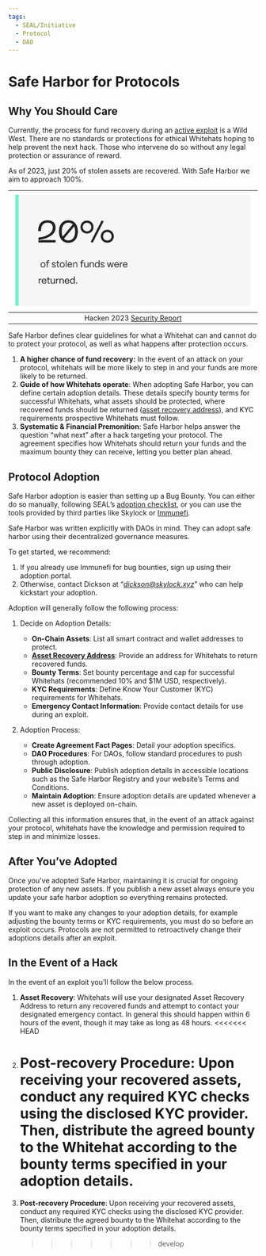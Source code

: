 ```yaml
---
tags:
  - SEAL/Initiative
  - Protocol
  - DAO
---
```


# Safe Harbor for Protocols

## Why You Should Care

Currently, the process for fund recovery during an [active exploit](./key-terms.md#active-exploit) is a Wild West. There are no standards or protections for ethical Whitehats hoping to help prevent the next hack. Those who intervene do so without any legal protection or assurance of reward.

As of 2023, just 20% of stolen assets are recovered. With Safe Harbor we aim to approach 100%.

|           ![20% Assets Recovered](images/returned-funds-percent.png)            |
| :-----------------------------------------------------------------------------: |
| Hacken 2023 [Security Report](https://hacken.io/insights/2023-security-report/) |

Safe Harbor defines clear guidelines for what a Whitehat can and cannot do to protect your protocol, as well as what happens after protection occurs.

1. **A higher chance of fund recovery:** In the event of an attack on your protocol, whitehats will be more likely to step in and your funds are more likely to be returned.
2. **Guide of how Whitehats operate**: When adopting Safe Harbor, you can define certain adoption details. These details specify bounty terms for successful Whitehats, what assets should be protected, where recovered funds should be returned ([asset recovery address](./key-terms.md#asset-recovery-address)), and KYC requirements prospective Whitehats must follow.
3. **Systematic & Financial Premonition**: Safe Harbor helps answer the question “what next” after a hack targeting your protocol. The agreement specifies how Whitehats should return your funds and the maximum bounty they can receive, letting you better plan ahead.

## Protocol Adoption

Safe Harbor adoption is easier than setting up a Bug Bounty. You can either do so manually, following SEAL’s [adoption checklist](https://docs.google.com/document/d/1ZfpJacBKGZR1EcfxReqSToXXSHF-iOIThU66S6M20aQ), or you can use the tools provided by third parties like Skylock or [Immunefi](https://immunefisupport.zendesk.com/hc/en-us/articles/26356475239313-Safe-Harbor-Overview-for-Projects).

Safe Harbor was written explicitly with DAOs in mind. They can adopt safe harbor using their decentralized governance measures.

To get started, we recommend:

1. If you already use Immunefi for bug bounties, sign up using their adoption portal.
2. Otherwise, contact Dickson at “*dickson@skylock.xyz*” who can help kickstart your adoption.

Adoption will generally follow the following process:

1. Decide on Adoption Details:

   - **On-Chain Assets**: List all smart contract and wallet addresses to protect.
   - **[Asset Recovery Address](./key-terms.md#asset-recovery-address)**: Provide an address for Whitehats to return recovered funds.
   - **Bounty Terms**: Set bounty percentage and cap for successful Whitehats (recommended 10% and $1M USD, respectively).
   - **KYC Requirements**: Define Know Your Customer (KYC) requirements for Whitehats.
   - **Emergency Contact Information**: Provide contact details for use during an exploit.

2. Adoption Process:
   - **Create Agreement Fact Pages**: Detail your adoption specifics.
   - **DAO Procedures**: For DAOs, follow standard procedures to push through adoption.
   - **Public Disclosure**: Publish adoption details in accessible locations such as the Safe Harbor Registry and your website’s Terms and Conditions.
   - **Maintain Adoption**: Ensure adoption details are updated whenever a new asset is deployed on-chain.

Collecting all this information ensures that, in the event of an attack against your protocol, whitehats have the knowledge and permission required to step in and minimize losses.

## After You’ve Adopted

Once you've adopted Safe Harbor, maintaining it is crucial for ongoing protection of any new assets. If you publish a new asset always ensure you update your safe harbor adoption so everything remains protected.

If you want to make any changes to your adoption details, for example adjusting the bounty terms or KYC requirements, you must do so before an exploit occurs. Protocols are not permitted to retroactively change their adoptions details after an exploit.

## In the Event of a Hack

In the event of an exploit you’ll follow the below process.

1. **Asset Recovery**: Whitehats will use your designated Asset Recovery Address to return any recovered funds and attempt to contact your designated emergency contact. In general this should happen within 6 hours of the event, though it may take as long as 48 hours.
   <<<<<<< HEAD
2. # **Post-recovery Procedure**: Upon receiving your recovered assets, conduct any required KYC checks using the disclosed KYC provider. Then, distribute the agreed bounty to the Whitehat according to the bounty terms specified in your adoption details.
3. **Post-recovery Procedure**: Upon receiving your recovered assets, conduct any required KYC checks using the disclosed KYC provider. Then, distribute the agreed bounty to the Whitehat according to the bounty terms specified in your adoption details.
   > > > > > > > develop
